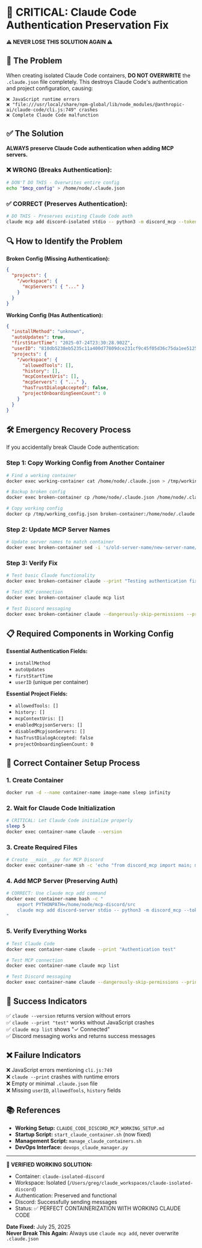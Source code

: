 # 🔧 CRITICAL: Claude Code Authentication Preservation Fix

**⚠️ NEVER LOSE THIS SOLUTION AGAIN ⚠️**

## 🚨 **The Problem**

When creating isolated Claude Code containers, **DO NOT OVERWRITE** the `.claude.json` file completely. This destroys Claude Code's authentication and project configuration, causing:

```
❌ JavaScript runtime errors
❌ "file:///usr/local/share/npm-global/lib/node_modules/@anthropic-ai/claude-code/cli.js:749" crashes
❌ Complete Claude Code malfunction
```

## ✅ **The Solution**

**ALWAYS preserve Claude Code authentication when adding MCP servers.**

### ❌ **WRONG (Breaks Authentication):**
```bash
# DON'T DO THIS - Overwrites entire config
echo "$mcp_config" > /home/node/.claude.json
```

### ✅ **CORRECT (Preserves Authentication):**
```bash
# DO THIS - Preserves existing Claude Code auth
claude mcp add discord-isolated stdio -- python3 -m discord_mcp --token "$TOKEN" --server-id "$SERVER_ID"
```

## 🔍 **How to Identify the Problem**

**Broken Config (Missing Authentication):**
```json
{
  "projects": {
    "/workspace": {
      "mcpServers": { "..." }
    }
  }
}
```

**Working Config (Has Authentication):**
```json
{
  "installMethod": "unknown",
  "autoUpdates": true,
  "firstStartTime": "2025-07-24T23:30:28.902Z",
  "userID": "810db5238eb5235c11a400d77809dce231cf9c45f05d36c75da1ee51258ffb73",
  "projects": {
    "/workspace": {
      "allowedTools": [],
      "history": [],
      "mcpContextUris": [],
      "mcpServers": { "..." },
      "hasTrustDialogAccepted": false,
      "projectOnboardingSeenCount": 0
    }
  }
}
```

## 🛠️ **Emergency Recovery Process**

If you accidentally break Claude Code authentication:

### Step 1: Copy Working Config from Another Container
```bash
# Find a working container
docker exec working-container cat /home/node/.claude.json > /tmp/working_config.json

# Backup broken config
docker exec broken-container cp /home/node/.claude.json /home/node/.claude.json.backup

# Copy working config
docker cp /tmp/working_config.json broken-container:/home/node/.claude.json
```

### Step 2: Update MCP Server Names
```bash
# Update server names to match container
docker exec broken-container sed -i 's/old-server-name/new-server-name/g' /home/node/.claude.json
```

### Step 3: Verify Fix
```bash
# Test basic Claude functionality
docker exec broken-container claude --print "Testing authentication fix"

# Test MCP connection
docker exec broken-container claude mcp list

# Test Discord messaging
docker exec broken-container claude --dangerously-skip-permissions --print 'Send test message to Discord'
```

## 📋 **Required Components in Working Config**

**Essential Authentication Fields:**
- `installMethod`
- `autoUpdates` 
- `firstStartTime`
- `userID` (unique per container)

**Essential Project Fields:**
- `allowedTools: []`
- `history: []`
- `mcpContextUris: []`
- `enabledMcpjsonServers: []`
- `disabledMcpjsonServers: []`
- `hasTrustDialogAccepted: false`
- `projectOnboardingSeenCount: 0`

## 🚀 **Correct Container Setup Process**

### 1. Create Container
```bash
docker run -d --name container-name image-name sleep infinity
```

### 2. Wait for Claude Code Initialization
```bash
# CRITICAL: Let Claude Code initialize properly
sleep 5
docker exec container-name claude --version
```

### 3. Create Required Files
```bash
# Create __main__.py for MCP Discord
docker exec container-name sh -c 'echo "from discord_mcp import main; main()" > /home/node/mcp-discord/src/discord_mcp/__main__.py'
```

### 4. Add MCP Server (Preserving Auth)
```bash
# CORRECT: Use claude mcp add command
docker exec container-name bash -c "
    export PYTHONPATH=/home/node/mcp-discord/src
    claude mcp add discord-server stdio -- python3 -m discord_mcp --token '$TOKEN' --server-id '$SERVER_ID'
"
```

### 5. Verify Everything Works
```bash
# Test Claude Code
docker exec container-name claude --print "Authentication test"

# Test MCP connection  
docker exec container-name claude mcp list

# Test Discord messaging
docker exec container-name claude --dangerously-skip-permissions --print 'Send Discord test message'
```

## 🎯 **Success Indicators**

✅ `claude --version` returns version without errors  
✅ `claude --print "test"` works without JavaScript crashes  
✅ `claude mcp list` shows "✓ Connected"  
✅ Discord messaging works and returns success messages  

## ❌ **Failure Indicators**

❌ JavaScript errors mentioning `cli.js:749`  
❌ `claude --print` crashes with runtime errors  
❌ Empty or minimal `.claude.json` file  
❌ Missing `userID`, `allowedTools`, `history` fields  

## 📚 **References**

- **Working Setup:** `CLAUDE_CODE_DISCORD_MCP_WORKING_SETUP.md`
- **Startup Script:** `start_claude_container.sh` (now fixed)
- **Management Script:** `manage_claude_containers.sh`
- **DevOps Interface:** `devops_claude_manager.py`

---

**🎉 VERIFIED WORKING SOLUTION:**
- Container: `claude-isolated-discord` 
- Workspace: Isolated (`/Users/greg/claude_workspaces/claude-isolated-discord`)
- Authentication: Preserved and functional
- Discord: Successfully sending messages
- Status: ✅ PERFECT CONTAINERIZATION WITH WORKING CLAUDE CODE

**Date Fixed:** July 25, 2025  
**Never Break This Again:** Always use `claude mcp add`, never overwrite `.claude.json`
